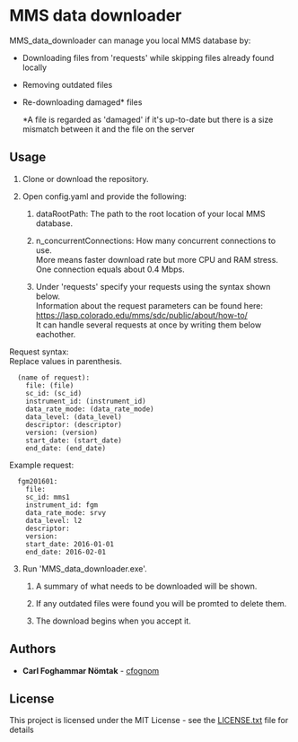 # MMS data downloader

MMS_data_downloader can manage you local MMS database by:
  - Downloading files from 'requests' while skipping files already found locally
  - Removing outdated files
  - Re-downloading damaged* files
    
    *A file is regarded as 'damaged' if it's up-to-date but there is a size mismatch between it and the file on the server

## Usage
1. Clone or download the repository.

2. Open config.yaml and provide the following:
  
    1. dataRootPath: The path to the root location of your local MMS database.
    
    2. n_concurrentConnections: How many concurrent connections to use.  
       More means faster download rate but more CPU and RAM stress.  
       One connection equals about 0.4 Mbps.
         
    3. Under 'requests' specify your requests using the syntax shown below.  
       Information about the request parameters can be found here: https://lasp.colorado.edu/mms/sdc/public/about/how-to/  
       It can handle several requests at once by writing them below eachother.

Request syntax:  
  Replace values in parenthesis.
```
  (name of request):
    file: (file)
    sc_id: (sc_id)
    instrument_id: (instrument_id)
    data_rate_mode: (data_rate_mode)
    data_level: (data_level)
    descriptor: (descriptor)
    version: (version)
    start_date: (start_date)
    end_date: (end_date)
```
Example request:
```
  fgm201601:
    file:
    sc_id: mms1
    instrument_id: fgm
    data_rate_mode: srvy
    data_level: l2
    descriptor:
    version:
    start_date: 2016-01-01
    end_date: 2016-02-01
```

         
3. Run 'MMS_data_downloader.exe'.
  
    1. A summary of what needs to be downloaded will be shown.
      
    2. If any outdated files were found you will be promted to delete them.
      
    3. The download begins when you accept it.

## Authors

* **Carl Foghammar Nömtak** - [cfognom](https://github.com/cfognom)

## License

This project is licensed under the MIT License - see the [LICENSE.txt](LICENSE.txt) file for details
